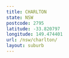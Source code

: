 ```yaml
---
title: CHARLTON
state: NSW
postcode: 2795
latitude: -33.820797
longitude: 149.474401
url: /nsw/charlton/
layout: suburb
---
```

